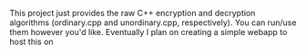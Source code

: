 This project just provides the raw C++ encryption and decryption algorithms (ordinary.cpp and unordinary.cpp, respectively). You can run/use them however you'd like. Eventually I plan on creating a simple webapp to host this on
